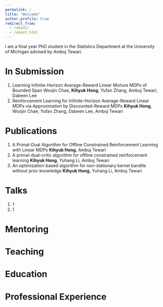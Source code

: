 ```yaml
---
permalink: /
title: "Welcome"
author_profile: true
redirect_from:
  - /about/
  - /about.html
---
```


I am a final year PhD student in the Statistics Department at the University of Michigan advised by Ambuj Tewari.

In Submission
======
1. Learning Infinite-Horizon Average-Reward Linear Mixture MDPs of Bounded Span
Woojin Chae, **Kihyuk Hong**, Yufan Zhang, Ambuj Tewari, Dabeen Lee
1. Reinforcement Learning for Infinite-Horizon Average-Reward Linear MDPs via Approximation by Discounted-Reward MDPs
**Kihyuk Hong**, Woojin Chae, Yufan Zhang, Dabeen Lee, Ambuj Tewari

Publications
======
1. A Primal-Dual Algorithm for Offline Constrained Reinforcement Learning with Linear MDPs
**Kihyuk Hong**, Ambuj Tewari
1. A primal-dual-critic algorithm for offline constrained reinforcement learning
**Kihyuk Hong**, Yuhang Li, Ambuj Tewari
1. An optimization-based algorithm for non-stationary kernel bandits without prior knowledge
**Kihyuk Hong**, Yuhang Li, Ambuj Tewari

Talks
======
1. 1
1. 1

Mentoring
======

Teaching
======

Education
======

Professional Experience
======
